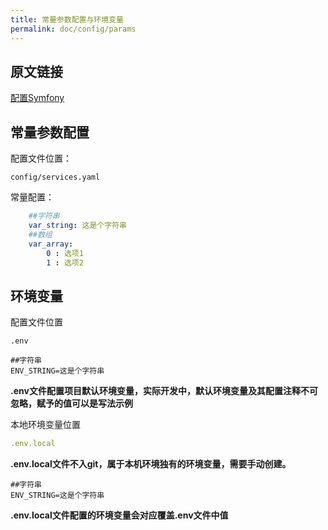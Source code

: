 ```yaml
---
title: 常量参数配置与环境变量
permalink: doc/config/params
---
```


## 原文链接

[配置Symfony](https://symfony.com/doc/current/configuration.html#importing-configuration-files)

## 常量参数配置

配置文件位置：
```
config/services.yaml
```
常量配置：
```yaml
    ##字符串
    var_string: 这是个字符串
    ##数组
    var_array:
        0 : 选项1
        1 : 选项2
```

## 环境变量

配置文件位置
```
.env
```
```env
##字符串
ENV_STRING=这是个字符串
```
**.env文件配置项目默认环境变量，实际开发中，默认环境变量及其配置注释不可忽略，赋予的值可以是写法示例**

本地环境变量位置
```yaml
.env.local
```
**.env.local文件不入git，属于本机环境独有的环境变量，需要手动创建。**
```env
##字符串
ENV_STRING=这是个字符串
```
**.env.local文件配置的环境变量会对应覆盖.env文件中值**

